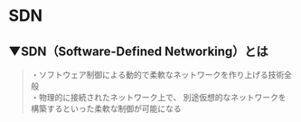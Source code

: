 # SDN

## ▼SDN（Software-Defined Networking）とは
>・ソフトウェア制御による動的で柔軟なネットワークを作り上げる技術全般<br>
>・物理的に接続されたネットワーク上で、 別途仮想的なネットワークを構築するといった柔軟な制御が可能になる<br>
<br>
